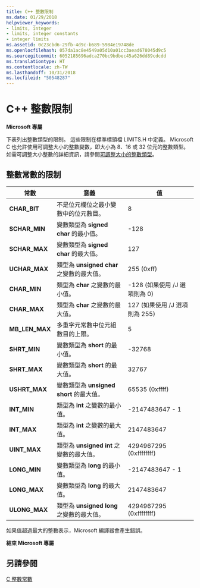 ```yaml
---
title: C++ 整數限制
ms.date: 01/29/2018
helpviewer_keywords:
- limits, integer
- limits, integer constants
- integer limits
ms.assetid: 0c23cbd6-29fb-4d9c-b689-5984e19748de
ms.openlocfilehash: 057da1ac8e4549a05d10a01cc3aead678045d9c5
ms.sourcegitcommit: 6052185696adca270bc9bdbec45a626dd89cdcdd
ms.translationtype: HT
ms.contentlocale: zh-TW
ms.lasthandoff: 10/31/2018
ms.locfileid: "50548287"
---
```

# <a name="c-integer-limits"></a>C++ 整數限制

**Microsoft 專屬**

下表列出整數類型的限制。 這些限制在標準標頭檔 LIMITS.H 中定義。 Microsoft C 也允許使用可調整大小的整數變數，即大小為 8、16 或 32 位元的整數類型。 如需可調整大小整數的詳細資訊，請參閱[可調整大小的整數類型](../c-language/c-sized-integer-types.md)。

## <a name="limits-on-integer-constants"></a>整數常數的限制

|**常數**|意義|值|
|------------------|-------------|-----------|
|**CHAR_BIT**|不是位元欄位之最小變數中的位元數目。|8|
|**SCHAR_MIN**|變數類型為 **signed char** 的最小值。|-128|
|**SCHAR_MAX**|變數類型為 **signed char** 的最大值。|127|
|**UCHAR_MAX**|類型為 **unsigned char** 之變數的最大值。|255 (0xff)|
|**CHAR_MIN**|類型為 **char** 之變數的最小值。|-128 (如果使用 /J 選項則為 0)|
|**CHAR_MAX**|類型為 **char** 之變數的最大值。|127 (如果使用 /J 選項則為 255)|
|**MB_LEN_MAX**|多重字元常數中位元組數目的上限。|5|
|**SHRT_MIN**|變數類型為 **short** 的最小值。|-32768|
|**SHRT_MAX**|變數類型為 **short** 的最大值。|32767|
|**USHRT_MAX**|變數類型為 **unsigned short** 的最大值。|65535 (0xffff)|
|**INT_MIN**|類型為 **int** 之變數的最小值。|-2147483647 - 1|
|**INT_MAX**|類型為 **int** 之變數的最大值。|2147483647|
|**UINT_MAX**|類型為 **unsigned int** 之變數的最大值。|4294967295 (0xffffffff)|
|**LONG_MIN**|變數類型為 **long** 的最小值。|-2147483647 - 1|
|**LONG_MAX**|變數類型為 **long** 的最大值。|2147483647|
|**ULONG_MAX**|類型為 **unsigned long** 之變數的最大值。|4294967295 (0xffffffff)|

如果值超過最大的整數表示，Microsoft 編譯器會產生錯誤。

**結束 Microsoft 專屬**

## <a name="see-also"></a>另請參閱

[C 整數常數](../c-language/c-integer-constants.md)
